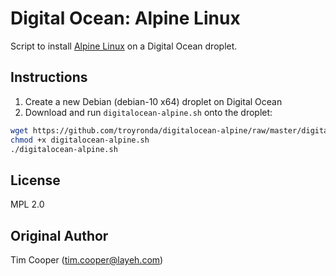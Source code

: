 # Digital Ocean: Alpine Linux

Script to install [Alpine Linux](https://alpinelinux.org/) on a Digital Ocean droplet.

## Instructions

1. Create a new Debian (debian-10 x64) droplet on Digital Ocean
2. Download and run `digitalocean-alpine.sh` onto the droplet:

```sh
wget https://github.com/troyronda/digitalocean-alpine/raw/master/digitalocean-alpine.sh
chmod +x digitalocean-alpine.sh
./digitalocean-alpine.sh
```

## License

MPL 2.0

## Original Author

Tim Cooper (<tim.cooper@layeh.com>)
